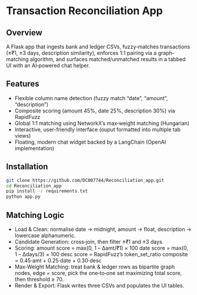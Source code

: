# Transaction Reconciliation App

## Overview
A Flask app that ingests bank and ledger CSVs, fuzzy‐matches transactions (±₹1, ±3 days, description similarity), enforces 1:1 pairing via a graph‐matching algorithm, and surfaces matched/unmatched results in a tabbed UI with an AI‑powered chat helper.

## Features
- Flexible column name detection (fuzzy match “date”, “amount”, “description”)
- Composite scoring (amount 45%, date 25%, description 30%) via RapidFuzz
- Global 1:1 matching using NetworkX’s max‐weight matching (Hungarian)
- Interactive, user-friendly interface (ouput formatted into multiple tab views)
- Floating, modern chat widget backed by a LangChain (OpenAI implementation)

## Installation

```bash
git clone https://github.com/DC007744/Reconciliation_app.git
cd Reconciliation_app
pip install -r requirements.txt
python app.py
```

## Matching Logic

- Load & Clean: normalise date → midnight, amount → float, description → lowercase alphanumeric.
- Candidate Generation: cross‑join, then filter ±₹1 and ±3 days.
- Scoring:
      amount score = max(0, 1 – Δamt/₹1) × 100
      date score = max(0, 1 – Δdays/3) × 100
      desc score = RapidFuzz’s token_set_ratio
      composite = 0.45⋅amt + 0.25⋅date + 0.30⋅desc
- Max‑Weight Matching: treat bank & ledger rows as bipartite graph nodes, edge = score, pick the one‑to‑one set maximizing total score, then threshold ≥ 70.
- Render & Export: Flask writes three CSVs and populates the UI tables.
